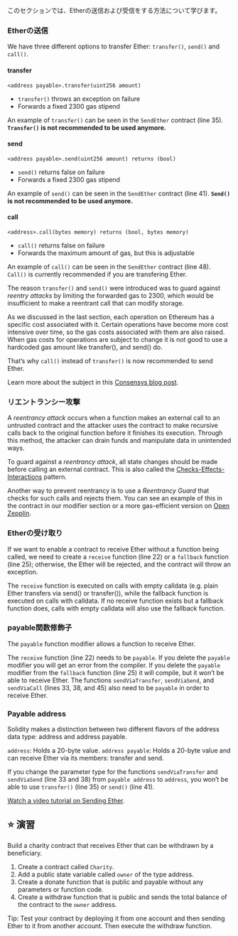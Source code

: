 このセクションでは、Etherの送信および受信をする方法について学びます。

### Etherの送信

We have three different options to transfer Ether: `transfer()`, `send()` and `call()`.

#### **transfer**

`<address payable>.transfer(uint256 amount)`

- `transfer()` throws an exception on failure
- Forwards a fixed 2300 gas stipend

An example of `transfer()` can be seen in the `SendEther` contract (line 35).
**`Transfer()` is not recommended to be used anymore.**

#### **send**

`<address payable>.send(uint256 amount) returns (bool)`

- `send()` returns false on failure
- Forwards a fixed 2300 gas stipend

An example of `send()` can be seen in the `SendEther` contract (line 41).
**`Send()` is not recommended to be used anymore.**

#### **call**

`<address>.call(bytes memory) returns (bool, bytes memory)`

- `call()` returns false on failure
- Forwards the maximum amount of gas, but this is adjustable

An example of `call()` can be seen in the `SendEther` contract (line 48).
`Call()` is currently recommended if you are transfering Ether.

The reason `transfer()` and `send()` were introduced was to guard against _reentry attacks_ by limiting the forwarded gas to 2300, which would be insufficient to make a reentrant call that can modify storage.

As we discussed in the last section, each operation on Ethereum has a specific cost associated with it. Certain operations have become more cost intensive over time, so the gas costs associated with them are also raised. When gas costs for operations are subject to change it is not good to use a hardcoded gas amount like transfer(), and send() do.

That’s why `call()` instead of `transfer()` is now recommended to send Ether.

Learn more about the subject in this <a href="https://consensys.net/diligence/blog/2019/09/stop-using-soliditys-transfer-now/" target="_blank">Consensys blog post</a>.

### リエントランシー攻撃

A _reentrancy attack_ occurs when a function makes an external call to an untrusted contract and the attacker uses the contract to make recursive calls back to the original function before it finishes its execution. Through this method, the attacker can drain funds and manipulate data in unintended ways.

To guard against a _reentrancy attack_, all state changes should be made before calling an external contract. This is also called the <a href="https://docs.soliditylang.org/en/latest/security-considerations.html#re-entrancy" target="_blank">Checks-Effects-Interactions</a> pattern.

Another way to prevent reentrancy is to use a _Reentrancy Guard_ that checks for such calls and rejects them. You can see an example of this in the contract in our modifier section or a more gas-efficient version on <a href="https://github.com/OpenZeppelin/openzeppelin-contracts/blob/master/contracts/security/ReentrancyGuard.sol" target="_blank">Open Zepplin</a>.

### Etherの受け取り

If we want to enable a contract to receive Ether without a function being called, we need to create a `receive` function (line 22) or a `fallback` function (line 25); otherwise, the Ether will be rejected, and the contract will throw an exception.

The `receive` function is executed on calls with empty calldata (e.g. plain Ether transfers via send() or transfer()), while the fallback function is executed on calls with calldata. If no receive function exists but a fallback function does, calls with empty calldata will also use the fallback function.

### payable関数修飾子

The `payable` function modifier allows a function to receive Ether.

The `receive` function (line 22) needs to be `payable`. If you delete the `payable` modifier you will get an error from the compiler. If you delete the `payable` modifier from the `fallback` function (line 25) it will compile, but it won’t be able to receive Ether.
The functions `sendViaTransfer`, `sendViaSend`, and `sendViaCall` (lines 33, 38, and 45) also need to be `payable` in order to receive Ether.

### Payable address

Solidity makes a distinction between two different flavors of the address data type: address and address payable.

`address`: Holds a 20-byte value.
`address payable`: Holds a 20-byte value and can receive Ether via its members: transfer and send.

If you change the parameter type for the functions `sendViaTransfer` and `sendViaSend` (line 33 and 38) from `payable address` to `address`, you won’t be able to use `transfer()` (line 35) or `send()` (line 41).

<a href="https://www.youtube.com/watch?v=_5vGaqgzlG8" target="_blank">Watch a video tutorial on Sending Ether</a>.

## ⭐️ 演習

Build a charity contract that receives Ether that can be withdrawn by a beneficiary.

1. Create a contract called `Charity`.
2. Add a public state variable called `owner` of the type address.
3. Create a donate function that is public and payable without any parameters or function code.
4. Create a withdraw function that is public and sends the total balance of the contract to the `owner` address.

Tip: Test your contract by deploying it from one account and then sending Ether to it from another account. Then execute the withdraw function.